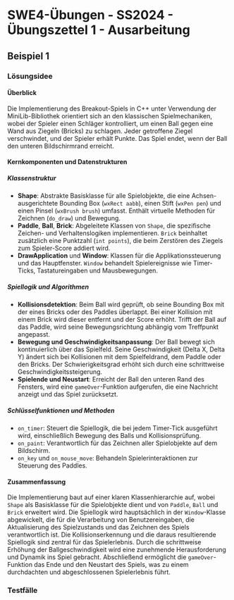 # **SWE4-Übungen - SS2024 - Übungszettel 1 - Ausarbeitung**

## **Beispiel 1**

### **Lösungsidee**

#### Überblick

Die Implementierung des Breakout-Spiels in C++ unter Verwendung der MiniLib-Bibliothek orientiert sich an den klassischen Spielmechaniken, wobei der Spieler einen Schläger kontrolliert, um einen Ball gegen eine Wand aus Ziegeln (Bricks) zu schlagen. Jeder getroffene Ziegel verschwindet, und der Spieler erhält Punkte. Das Spiel endet, wenn der Ball den unteren Bildschirmrand erreicht.

#### Kernkomponenten und Datenstrukturen

##### Klassenstruktur

- **Shape**: Abstrakte Basisklasse für alle Spielobjekte, die eine Achsen-ausgerichtete Bounding Box (`wxRect aabb`), einen Stift (`wxPen pen`) und einen Pinsel (`wxBrush brush`) umfasst. Enthält virtuelle Methoden für Zeichnen (`do_draw`) und Bewegung.
- **Paddle**, **Ball**, **Brick**: Abgeleitete Klassen von `Shape`, die spezifische Zeichen- und Verhaltenslogiken implementieren. `Brick` beinhaltet zusätzlich eine Punktzahl (`int points`), die beim Zerstören des Ziegels zum Spieler-Score addiert wird.
- **DrawApplication** und **Window**: Klassen für die Applikationssteuerung und das Hauptfenster. `Window` behandelt Spielereignisse wie Timer-Ticks, Tastatureingaben und Mausbewegungen.

##### Spiellogik und Algorithmen

- **Kollisionsdetektion**: Beim Ball wird geprüft, ob seine Bounding Box mit der eines Bricks oder des Paddles überlappt. Bei einer Kollision mit einem Brick wird dieser entfernt und der Score erhöht. Trifft der Ball auf das Paddle, wird seine Bewegungsrichtung abhängig vom Treffpunkt angepasst.
- **Bewegung und Geschwindigkeitsanpassung**: Der Ball bewegt sich kontinuierlich über das Spielfeld. Seine Geschwindigkeit (Delta X, Delta Y) ändert sich bei Kollisionen mit dem Spielfeldrand, dem Paddle oder den Bricks. Der Schwierigkeitsgrad erhöht sich durch eine schrittweise Geschwindigkeitssteigerung.
- **Spielende und Neustart**: Erreicht der Ball den unteren Rand des Fensters, wird eine `gameOver`-Funktion aufgerufen, die eine Nachricht anzeigt und das Spiel zurücksetzt.

##### Schlüsselfunktionen und Methoden

- `on_timer`: Steuert die Spiellogik, die bei jedem Timer-Tick ausgeführt wird, einschließlich Bewegung des Balls und Kollisionsprüfung.
- `on_paint`: Verantwortlich für das Zeichnen aller Spielobjekte auf dem Bildschirm.
- `on_key` und `on_mouse_move`: Behandeln Spielerinteraktionen zur Steuerung des Paddles.

#### Zusammenfassung

Die Implementierung baut auf einer klaren Klassenhierarchie auf, wobei `Shape` als Basisklasse für die Spielobjekte dient und von `Paddle`, `Ball` und `Brick` erweitert wird. Die Spiellogik wird hauptsächlich in der `Window`-Klasse abgewickelt, die für die Verarbeitung von Benutzereingaben, die Aktualisierung des Spielzustands und das Zeichnen des Spiels verantwortlich ist. Die Kollisionserkennung und die daraus resultierende Spiellogik sind zentral für das Spielerlebnis. Durch die schrittweise Erhöhung der Ballgeschwindigkeit wird eine zunehmende Herausforderung und Dynamik ins Spiel gebracht. Abschließend ermöglicht die `gameOver`-Funktion das Ende und den Neustart des Spiels, was zu einem durchdachten und abgeschlossenen Spielerlebnis führt.


### **Testfälle**
